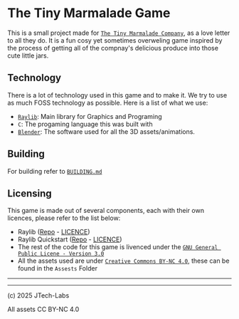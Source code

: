 # The Tiny Marmalade Game
This is a small project made for [`The Tiny Marmalade Company`](https://thetinymarmalade.com), as a love letter to all they do. It is a fun cosy yet sometimes overweling game inspired by the process of getting all of the compnay's delicious produce into those cute little jars.

## Technology
There is a lot of technology used in this game and to make it. We try to use as much FOSS technology as possible. Here is a list of what we use:
 - [`Raylib`](https://github.com/raysan5/raylib): Main library for Graphics and Programing
 - `C`: The progaming language this was built with
 - [`Blender`](https://blender.org): The software used for all the 3D assets/animations.

## Building
For building refer to [`BUILDING.md`](https://github.com/JTech-Labs/TheTinyMarmaladeGame/blob/master/BUILDING.md)

## Licensing
This game is made out of several components, each with their own licences, please refer to the list below:
 - Raylib ([Repo](github.com/raysan5/raylib) - [LICENCE](https://github.com/raysan5/raylib/blob/master/LICENSE))
 - Raylib Quickstart ([Repo](https://github.com/raylib-extras/raylib-quickstart) - [LICENCE](https://github.com/raylib-extras/raylib-quickstart?tab=readme-ov-file#license))
 - The rest of the code for this game is livenced under the [`GNU General Public Licene - Version 3.0`](https://www.gnu.org/licenses/gpl-3.0.en.html)
 - All the assets used are under [`Creative Commons BY-NC 4.0`](https://creativecommons.org/licenses/by-nc/4.0/), these can be found in the `Assests` Folder

---
---
(c) 2025 JTech-Labs

All assets CC BY-NC 4.0
